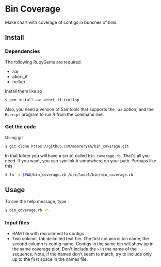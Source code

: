 # Bin Coverage

Make chart with coverage of contigs in bunches of bins.

## Install

### Dependencies

The following RubyGems are required.

- aai
- abort_if
- trollop

Install them like so

```bash
$ gem install aai abort_if trollop
```

Also, you need a version of Samtools that supports the `-aa` option, and the `Rscript` program to run R from the command line.

### Get the code

Using git

```bash
$ git clone https://github.com/mooreryan/bin_coverage.git
```

In that folder you will have a script called `bin_coverage.rb`.  That's all you need.  If you want, you can symlink it somewhere on your path.  Perhaps like this

```bash
$ ln -s $PWD/bin_coverage.rb /usr/local/bin/bin_coverage.rb
```

## Usage

To see the help message, type

```bash
$ bin_coverage.rb -h
```

### Input files

- BAM file with recruitment to contigs
- Two column, tab delimited text file.  The first column is bin name, the second column is contig name.  Contigs in the same bin will show up in the same coverage plot.  Don't include the `>` in the name of the sequence. Note, if the names don't seem to match, try to include only up to the first space in the names file.
